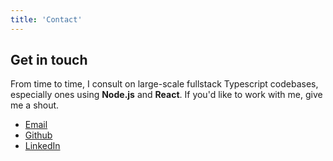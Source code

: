 ```yaml
---
title: 'Contact'
---
```


## Get in touch

From time to time, I consult on large-scale fullstack Typescript codebases, especially ones using **Node.js** and **React**. If you'd like to work with me, give me a shout.

- [Email](mailto:kevin.nayar@gmail.com)
- [Github](http://github.com/kevinnayar)
- [LinkedIn](http://linkedin.com/in/kevinnayar)
